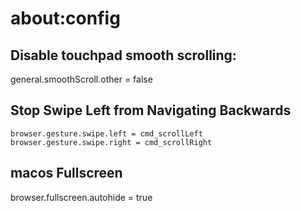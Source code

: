 # about:config

## Disable touchpad smooth scrolling:

general.smoothScroll.other = false

## Stop Swipe Left from Navigating Backwards

```
browser.gesture.swipe.left = cmd_scrollLeft
browser.gesture.swipe.right = cmd_scrollRight
```

## macos Fullscreen

browser.fullscreen.autohide = true
